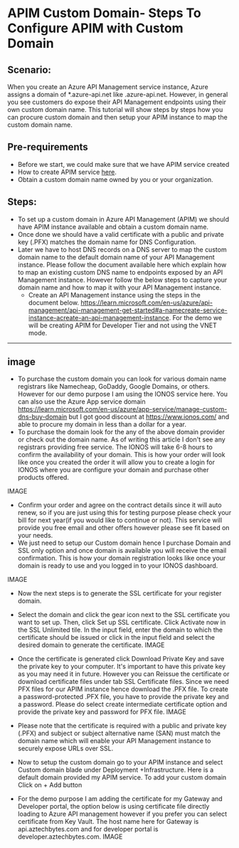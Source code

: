 # APIM Custom Domain- Steps To Configure APIM with Custom Domain

## Scenario:
When you create an Azure API Management service instance, Azure assigns a domain of *.azure-api.net like <apim-service-name>.azure-api.net. However, in general you see customers do expose their API Management endpoints using their own custom domain name. This tutorial will show steps by steps how you can procure custom domain and then setup your APIM instance to map the custom domain name.

## Pre-requirements

- Before we start, we could make sure that we have APIM service created
- How to create APIM service [here](https://learn.microsoft.com/en-us/azure/api-management/get-started-create-service-instance).
- Obtain a custom domain name owned by you or your organization.

## Steps:
 
  - To set up a custom domain in Azure API Management (APIM) we should have APIM instance available and obtain a custom domain name.
  - Once done we should have a valid certificate with a public and private key (.PFX) matches the domain name for DNS Configuration. 
  - Later we have to host DNS records on a DNS server to map the custom domain name to the default domain name of your API Management instance. Please follow the document available here which explain how to map an existing custom DNS name to endpoints exposed by an API Management instance. However follow the below steps to capture your domain name and how to map it with your API Management instance. 
	- Create an API Management instance using the steps in the document below. 
  https://learn.microsoft.com/en-us/azure/api-management/api-management-get-started#a-namecreate-service-instance-acreate-an-api-management-instance. For the demo we will be creating APIM for Developer Tier and not using the VNET mode. 

-----
## image

- To purchase the custom domain you can look for various domain name registrars like Namecheap, GoDaddy, Google Domains, or others. However for our demo purpose I am using the IONOS service here. 
    You can also use the Azure App service domain https://learn.microsoft.com/en-us/azure/app-service/manage-custom-dns-buy-domain but I got good discount at https://www.ionos.com/ and able to procure my domain in less than a dollar for a year. 
- To purchase the domain look for the any of the above domain provider or check out the domain name. 
    As of writing this article I don't see any registrars providing free service. The IONOS will take 6-8 hours to confirm the availability of your domain. 
    This is how your order will look like once you created the order it will allow you to create a login for IONOS where you are configure your domain and purchase other products offered.

IMAGE

- Confirm your order and agree on the contract details since it will auto renew, so if you are just using this for testing purpose please check your bill for next year(if you would like to continue or not). 
    This service will provide you free email and other offers however please see fit based on your needs.
- We just need to setup our Custom domain hence I purchase Domain and SSL only option and once domain is available you will receive the email confirmation. This is how your domain registration looks like once your domain is ready to use and you logged in to your IONOS dashboard.
	
IMAGE

- Now the next steps is to generate the SSL certificate for your register domain.
- Select the domain and click the gear icon next to the SSL certificate you want to set up. Then, click Set up SSL certificate. Click Activate now in the SSL Unlimited tile. In the input field, enter the domain to which the certificate should be issued or click in the input field and select the desired domain to generate the certificate.
IMAGE

- Once the certificate is generated click Download Private Key and save the private key to your computer. 
   It's important to have this private key as you may need it in future. However you can Reissue the certificate or download certificate files under tab SSL Certificate files. 
   Since we need PFX files for our APIM instance hence download the .PFX file. 
   To create a password-protected .PFX file, you have to provide the private key and a password. Please do select create intermediate certificate option and provide the private key and password for PFX file.
IMAGE
- Please note that the certificate is required with a public and private key (.PFX) and subject or subject alternative name (SAN) must match the domain name which will enable your API Management instance to securely expose URLs over SSL.
- Now to setup the custom domain go to your APIM instance and select Custom domain blade under Deployment +Infrastructure. Here is a default domain provided my APIM service. To add your custom domain  Click on + Add button
- For the demo purpose I am adding the certificate for my Gateway and Developer portal, the option below is using certificate file directly loading to Azure API management however if you prefer you can select certificate from Key Vault. The host name here for Gateway is api.aztechbytes.com and for developer portal is developer.aztechbytes.com.
IMAGE
